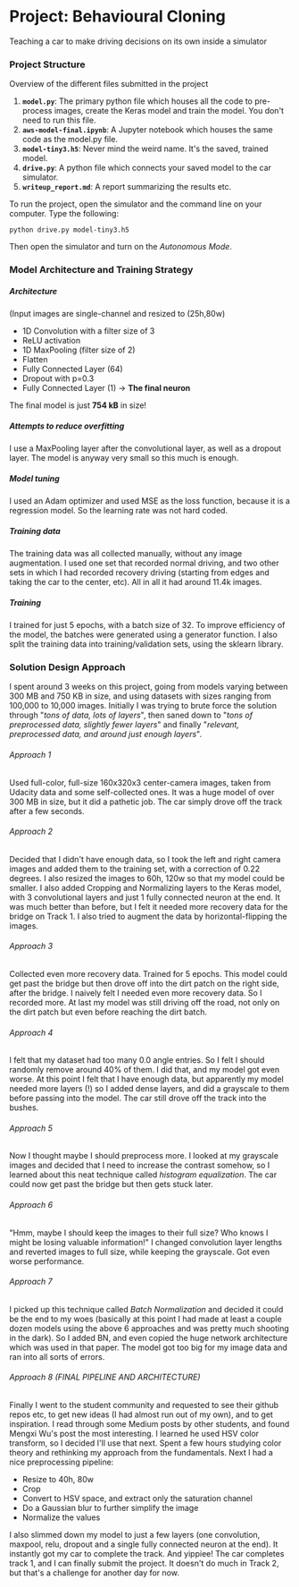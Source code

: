 # Project: Behavioural Cloning
Teaching a car to make driving decisions on its own inside a simulator

### Project Structure
Overview of the different files submitted in the project
1. **`model.py`**: The primary python file which houses all the code to pre-process images, create the Keras model and train the model. You don't need to run this file.
2. **`aws-model-final.ipynb`**: A Jupyter notebook which houses the same code as the model.py file.
3. **`model-tiny3.h5`**: Never mind the weird name. It's the saved, trained model.
4. **`drive.py`**: A python file which connects your saved model to the car simulator.
5. **`writeup_report.md`**: A report summarizing the results etc.

To run the project, open the simulator and the command line on your computer. Type the following:
```
python drive.py model-tiny3.h5
```
Then open the simulator and turn on the *Autonomous Mode*.

### Model Architecture and Training Strategy
##### Architecture
(Input images are single-channel and resized to (25h,80w)
- 1D Convolution with a filter size of 3
- ReLU activation
- 1D MaxPooling (filter size of 2)
- Flatten
- Fully Connected Layer (64)
- Dropout with p=0.3
- Fully Connected Layer (1) -> **The final neuron**

The final model is just **754 kB** in size!

##### Attempts to reduce overfitting
I use a MaxPooling layer after the convolutional layer, as well as a dropout layer. The model is anyway very small so this much is enough.

##### Model tuning
I used an Adam optimizer and used MSE as the loss function, because it is a regression model. So the learning rate was not hard coded.

##### Training data
The training data was all collected manually, without any image augmentation. I used one set that recorded normal driving, and two other sets in which I had recorded recovery driving (starting from edges and taking the car to the center, etc). All in all it had around 11.4k images.

##### Training
I trained for just 5 epochs, with a batch size of 32. To improve efficiency of the model, the batches were generated using a generator function. I also split the training data into training/validation sets, using the sklearn library.

### Solution Design Approach
I spent around 3 weeks on this project, going from models varying between 300 MB and 750 KB in size, and using datasets with sizes ranging from 100,000 to 10,000 images. Initially I was trying to brute force the solution through "*tons of data, lots of layers*", then saned down to "*tons of preprocessed data, slightly fewer layers*" and finally "*relevant, preprocessed data, and around just enough layers*".
###### Approach 1
Used full-color, full-size 160x320x3 center-camera images, taken from Udacity data and some self-collected ones. It was a huge model of over 300 MB in size, but it did a pathetic job. The car simply drove off the track after a few seconds.

###### Approach 2
Decided that I didn't have enough data, so I took the left and right camera images and added them to the training set, with a correction of 0.22 degrees. I also resized the images to 60h, 120w so that my model could be smaller. I also added Cropping and Normalizing layers to the Keras model, with 3 convolutional layers and just 1 fully connected neuron at the end. It was much better than before, but I felt it needed more recovery data for the bridge on Track 1. I also tried to augment the data by horizontal-flipping the images.

###### Approach 3
Collected even more recovery data. Trained for 5 epochs. This model could get past the bridge but then drove off into the dirt patch on the right side, after the bridge. I naively felt I needed even more recovery data. So I recorded more. At last my model was still driving off the road, not only on the dirt patch but even before reaching the dirt batch.

###### Approach 4
I felt that my dataset had too many 0.0 angle entries. So I felt I should randomly remove around 40% of them. I did that, and my model got even worse. At this point I felt that I have enough data, but apparently my model needed more layers (!) so I added dense layers, and did a grayscale to them before passing into the model. The car still drove off the track into the bushes.

###### Approach 5
Now I thought maybe I should preprocess more. I looked at my grayscale images and decided that I need to increase the contrast somehow, so I learned about this neat technique called *histogram equalization*. The car could now get past the bridge but then gets stuck later.

###### Approach 6
"Hmm, maybe I should keep the images to their full size? Who knows I might be losing valuable information!" I changed convolution layer lengths and reverted images to full size, while keeping the grayscale. Got even worse performance.

###### Approach 7
I picked up this technique called *Batch Normalization* and decided it could be the end to my woes (basically at this point I had made at least a couple dozen models using the above 6 approaches and was pretty much shooting in the dark). So I added BN, and even copied the huge network architecture which was used in that paper. The model got too big for my image data and ran into all sorts of errors.

###### Approach 8 (FINAL PIPELINE AND ARCHITECTURE)
Finally I went to the student community and requested to see their github repos etc, to get new ideas (I had almost run out of my own), and to get inspiration. I read through some Medium posts by other students, and found Mengxi Wu's post the most interesting. I learned he used HSV color transform, so I decided I'll use that next. Spent a few hours studying color theory and rethinking my approach from the fundamentals. Next I had a nice preprocessing pipeline:
* Resize to 40h, 80w
* Crop
* Convert to HSV space, and extract only the saturation channel
* Do a Gaussian blur to further simplify the image
* Normalize the values

I also slimmed down my model to just a few layers (one convolution, maxpool, relu, dropout and a single fully connected neuron at the end). It instantly got my car to complete the track.
And yippiee! The car completes track 1, and I can finally submit the project. It doesn't do much in Track 2, but that's a challenge for another day for now.